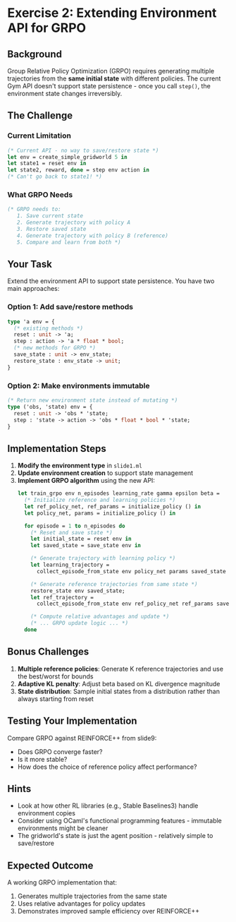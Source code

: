 # Exercise 2: Extending Environment API for GRPO

## Background

Group Relative Policy Optimization (GRPO) requires generating multiple trajectories from the **same initial state** with different policies. The current Gym API doesn't support state persistence - once you call `step()`, the environment state changes irreversibly.

## The Challenge

### Current Limitation
```ocaml
(* Current API - no way to save/restore state *)
let env = create_simple_gridworld 5 in
let state1 = reset env in
let state2, reward, done = step env action in
(* Can't go back to state1! *)
```

### What GRPO Needs
```ocaml
(* GRPO needs to:
   1. Save current state
   2. Generate trajectory with policy A
   3. Restore saved state
   4. Generate trajectory with policy B (reference)
   5. Compare and learn from both *)
```

## Your Task

Extend the environment API to support state persistence. You have two main approaches:

### Option 1: Add save/restore methods
```ocaml
type 'a env = {
  (* existing methods *)
  reset : unit -> 'a;
  step : action -> 'a * float * bool;
  (* new methods for GRPO *)
  save_state : unit -> env_state;
  restore_state : env_state -> unit;
}
```

### Option 2: Make environments immutable
```ocaml
(* Return new environment state instead of mutating *)
type ('obs, 'state) env = {
  reset : unit -> 'obs * 'state;
  step : 'state -> action -> 'obs * float * bool * 'state;
}
```

## Implementation Steps

1. **Modify the environment type** in `slide1.ml`
2. **Update environment creation** to support state management
3. **Implement GRPO algorithm** using the new API:
   ```ocaml
   let train_grpo env n_episodes learning_rate gamma epsilon beta =
     (* Initialize reference and learning policies *)
     let ref_policy_net, ref_params = initialize_policy () in
     let policy_net, params = initialize_policy () in

     for episode = 1 to n_episodes do
       (* Reset and save state *)
       let initial_state = reset env in
       let saved_state = save_state env in

       (* Generate trajectory with learning policy *)
       let learning_trajectory =
         collect_episode_from_state env policy_net params saved_state 100 in

       (* Generate reference trajectories from same state *)
       restore_state env saved_state;
       let ref_trajectory =
         collect_episode_from_state env ref_policy_net ref_params saved_state 100 in

       (* Compute relative advantages and update *)
       (* ... GRPO update logic ... *)
     done
   ```

## Bonus Challenges

1. **Multiple reference policies**: Generate K reference trajectories and use the best/worst for bounds
2. **Adaptive KL penalty**: Adjust beta based on KL divergence magnitude
3. **State distribution**: Sample initial states from a distribution rather than always starting from reset

## Testing Your Implementation

Compare GRPO against REINFORCE++ from slide9:
- Does GRPO converge faster?
- Is it more stable?
- How does the choice of reference policy affect performance?

## Hints

- Look at how other RL libraries (e.g., Stable Baselines3) handle environment copies
- Consider using OCaml's functional programming features - immutable environments might be cleaner
- The gridworld's state is just the agent position - relatively simple to save/restore

## Expected Outcome

A working GRPO implementation that:
1. Generates multiple trajectories from the same state
2. Uses relative advantages for policy updates
3. Demonstrates improved sample efficiency over REINFORCE++